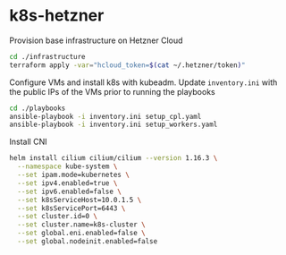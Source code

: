 # k8s-hetzner

Provision base infrastructure on Hetzner Cloud
```bash
cd ./infrastructure
terraform apply -var="hcloud_token=$(cat ~/.hetzner/token)"
```

Configure VMs and install k8s with kubeadm. Update `inventory.ini` with the public IPs of the VMs prior to running the playbooks
```bash
cd ./playbooks
ansible-playbook -i inventory.ini setup_cpl.yaml
ansible-playbook -i inventory.ini setup_workers.yaml
```

Install CNI
```bash
helm install cilium cilium/cilium --version 1.16.3 \
  --namespace kube-system \
  --set ipam.mode=kubernetes \
  --set ipv4.enabled=true \
  --set ipv6.enabled=false \
  --set k8sServiceHost=10.0.1.5 \
  --set k8sServicePort=6443 \
  --set cluster.id=0 \
  --set cluster.name=k8s-cluster \
  --set global.eni.enabled=false \
  --set global.nodeinit.enabled=false
```
